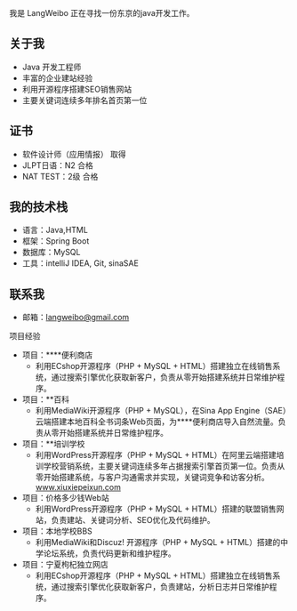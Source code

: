 我是 LangWeibo 正在寻找一份东京的java开发工作。

##  关于我
- Java 开发工程师
- 丰富的企业建站经验
- 利用开源程序搭建SEO销售网站
- 主要关键词连续多年排名首页第一位

##  证书
* 软件设计师（应用情报） 取得
* JLPT日语：N2 合格
* NAT TEST：2级 合格


## 我的技术栈
- 语言：Java,HTML
- 框架：Spring Boot
- 数据库：MySQL
- 工具：intelliJ IDEA, Git, sinaSAE

## 联系我
- 邮箱：langweibo@gmail.com

项目经验
* 项目：****便利商店
    * 利用ECshop开源程序（PHP + MySQL + HTML）搭建独立在线销售系统，通过搜索引擎优化获取新客户，负责从零开始搭建系统并日常维护程序。
* 项目：**百科
    * 利用MediaWiki开源程序（PHP + MySQL），在Sina App Engine（SAE）云端搭建本地百科全书词条Web页面，为****便利商店导入自然流量。负责从零开始搭建系统并日常维护程序。
* 项目：**培训学校
    * 利用WordPress开源程序（PHP + MySQL + HTML）在阿里云端搭建培训学校营销系统，主要关键词连续多年占据搜索引擎首页第一位。负责从零开始搭建系统，与客户沟通需求并实现，关键词竞争和访客分析。www.xiuxiepeixun.com
* 项目：价格多少钱Web站
    * 利用WordPress开源程序（PHP + MySQL + HTML）搭建的联盟销售网站，负责建站、关键词分析、SEO优化及代码维护。
* 项目：本地学校BBS
    * 利用MediaWiki和Discuz! 开源程序（PHP + MySQL + HTML）搭建的中学论坛系统，负责代码更新和维护程序。
* 项目：宁夏枸杞独立网店
    * 利用ECshop开源程序（PHP + MySQL + HTML）搭建独立在线销售系统，通过搜索引擎优化获取新客户，负责建站，分析日志并日常维护程序。
